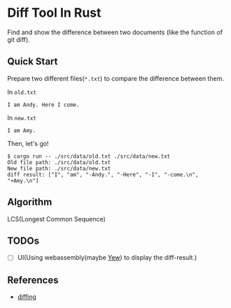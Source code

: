 # Diff Tool In Rust

Find and show the difference between two documents (like the function of git diff).

## Quick Start

Prepare two different files(`*.txt`) to compare the difference between them.

In `old.txt`

```plain
I am Andy. Here I come.
```

In `new.txt`

```plain
I am Amy.
```

Then, let's go!

```console
$ cargo run -- ./src/data/old.txt ./src/data/new.txt
Old file path: ./src/data/old.txt
New file path: ./src/data/new.txt
diff result: ["I", "am", "-Andy.", "-Here", "-I", "-come.\n", "+Amy.\n"]
```

## Algorithm

LCS(Longest Common Sequence)

## TODOs

* [ ] UI(Using webassembly(maybe [Yew](https://github.com/yewstack/yew)) to display the diff-result.)

## References

* [diffing](https://florian.github.io/diffing/)
